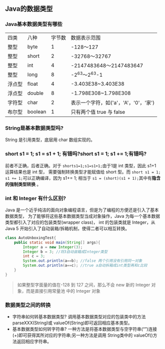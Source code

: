 ## Java的数据类型

### Java基本数据类型有哪些
|     |         |     |                             |
|-----|---------|-----|-----------------------------|
| 四类  | 八种      | 字节数 | 数据表示范围                      |
| 整型  | byte    | 1   | \-128～127                   |
| 整型  | short   | 2   | \-32768～32767               |
| 整型  | int     | 4   | \-2147483648～2147483647     |
| 整型  | long    | 8   | \-2<sup>63</sup>～2<sup>63</sup>\-1                |
| 浮点型 | float   | 4   | \-3\.403E38~3\.403E38       |
| 浮点型 | double  | 8   | \-1\.798E308~1\.798E308     |
| 字符型 | char    | 2   | 表示一个字符，如\('a'，'A'，'0'，'家'\) |
| 布尔型 | boolean | 1   | 只有两个值 true 与 false          |

### String是基本数据类型吗?
String 是引用类型，底层用 char 数组实现的。

### short s1 = 1; s1 = s1 + 1; 有错吗?short s1 = 1; s1 += 1;有错吗?
前者不正确，后者正确。对于 `shorts1=1;s1=s1+1;`由于1是 int 类型，因此 s1+1 运算结果也是 int 型， 
需要强制转换类型才能赋值给 short 型。而 `short s1 = 1; s1 += 1;`可以正确编译，因为 s1+= 1;
相当于 `s1 = (short)(s1 + 1);`其中有**隐含的强制类型转换** 。

### int 和 Integer 有什么区别?
Java 是一个近乎纯洁的面向对象编程语言，但是为了编程的方便还是引入了基本数据类型，
为了能够将这些基本数据类型当成对象操作，Java 为每一个基本数据类型都引入了对应的包装类型(wrapper class)，
int 的包装类就是 Integer，从 Java 5 开始引入了自动装箱/拆箱机制，使得二者可以相互转换。
```java
class AutoUnboxingTest{
    public static void main(String[] args){
        Integer a = new Integer(3);
        Integer b = 3; //将3自动装箱成Integer类型
        int c = 3;
        System.out.println(a==b); //false 两个引用没有引用同一对象
        System.out.println(a==c); //true a自动拆箱成int类型再和c比较
    }
}
```
> 如果整型字面量的值在-128 到 127 之间，那么不会 new 新的 Integer 对象，而是直接引用常量池 中的 Integer 对象

### 数据类型之间的转换
- 字符串如何转基本数据类型?
调用基本数据类型对应的包装类中的方法 parseXXX(String)或 valueOf(String)即可返回相应基本类型。
- 基本数据类型如何转字符串?
一种方法是将基本数据类型与空字符串(“”)连接(+)即可获得其所对应的字符串;另一种方法是调用 String类中的 valueOf()方法返回相应字符串。